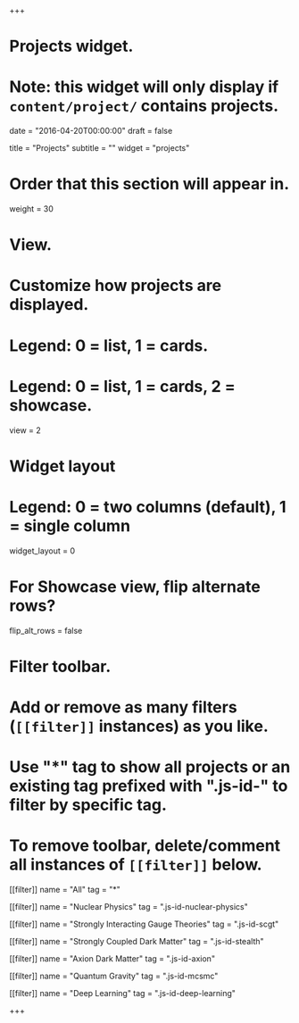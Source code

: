 +++
# Projects widget.
# Note: this widget will only display if `content/project/` contains projects.

date = "2016-04-20T00:00:00"
draft = false

title = "Projects"
subtitle = ""
widget = "projects"

# Order that this section will appear in.
weight = 30

# View.
# Customize how projects are displayed.
# Legend: 0 = list, 1 = cards.
# Legend: 0 = list, 1 = cards, 2 = showcase.
view = 2

# Widget layout
# Legend: 0 = two columns (default), 1 = single column
widget_layout = 0

# For Showcase view, flip alternate rows?
flip_alt_rows = false

# Filter toolbar.
# Add or remove as many filters (`[[filter]]` instances) as you like.
# Use "*" tag to show all projects or an existing tag prefixed with ".js-id-" to filter by specific tag.
# To remove toolbar, delete/comment all instances of `[[filter]]` below.
[[filter]]
  name = "All"
  tag = "*"

[[filter]]
  name = "Nuclear Physics"
  tag = ".js-id-nuclear-physics"

[[filter]]
  name = "Strongly Interacting Gauge Theories"
  tag = ".js-id-scgt"

[[filter]]
  name = "Strongly Coupled Dark Matter"
  tag = ".js-id-stealth"

[[filter]]
  name = "Axion Dark Matter"
  tag = ".js-id-axion"

[[filter]]
  name = "Quantum Gravity"
  tag = ".js-id-mcsmc"

[[filter]]
  name = "Deep Learning"
  tag = ".js-id-deep-learning"

+++

